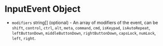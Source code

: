 # InputEvent Object

* `modifiers` string[] (optional) - An array of modifiers of the event, can
  be `shift`, `control`, `ctrl`, `alt`, `meta`, `command`, `cmd`, `isKeypad`,
  `isAutoRepeat`, `leftButtonDown`, `middleButtonDown`, `rightButtonDown`,
  `capsLock`, `numLock`, `left`, `right`.
